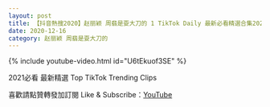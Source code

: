 ```yaml
---
layout: post
title: 【抖音熱搜2020】赵丽颖 周翡是耍大刀的 1 TikTok Daily 最新必看精選合集2020 12 16
date: 2020-12-16
category: 赵丽颖 周翡是耍大刀的
---
```


{% include youtube-video.html id="U6tEkuof3SE" %}

2021必看 最新精選 Top TikTok Trending Clips

喜歡請點贊轉發加訂閱 Like & Subscribe：[YouTube](https://www.youtube.com/channel/UCAoR7VcanIPd04uEq_GIylA/videos)

